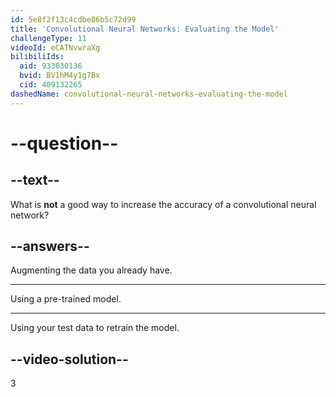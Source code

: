 ```yaml
---
id: 5e8f2f13c4cdbe86b5c72d99
title: 'Convolutional Neural Networks: Evaluating the Model'
challengeType: 11
videoId: eCATNvwraXg
bilibiliIds:
  aid: 933030136
  bvid: BV1hM4y1g7Bx
  cid: 409132265
dashedName: convolutional-neural-networks-evaluating-the-model
---
```


# --question--

## --text--

What is **not** a good way to increase the accuracy of a convolutional neural network?

## --answers--

Augmenting the data you already have.

---

Using a pre-trained model.

---

Using your test data to retrain the model.

## --video-solution--

3

